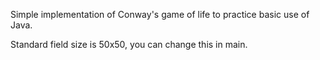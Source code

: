 Simple implementation of Conway's game of life to practice basic use of Java.

Standard field size is 50x50, you can change this in main.